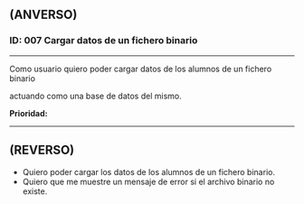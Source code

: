 ## (ANVERSO)
### ID: 007 Cargar datos de un fichero binario
---

Como usuario quiero poder cargar datos de los alumnos de un fichero binario 

actuando como una base de datos del mismo.

**Prioridad:** 

---
## **(REVERSO)**
* Quiero poder cargar los datos de los alumnos de un fichero binario.
* Quiero que me muestre un mensaje de error si el archivo binario no existe.
